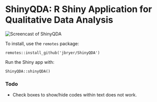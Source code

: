 # ShinyQDA: R Shiny Application for Qualitative Data Analysis


![Screencast of ShinyQDA](ShinyQDA_screencast.gif)

To install, use the `remotes` package:

```
remotes::install_github('jbryer/ShinyQDA')
```

Run the Shiny app with:

```
ShinyQDA::shinyQDA()
```




### Todo

* Check boxes to show/hide codes within text does not work.

